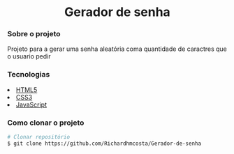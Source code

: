 
<h1 align="center" > Gerador de senha </h1>

<h3  >Sobre o projeto</h3>

<p>Projeto para a gerar uma senha aleatória coma quantidade de caractres que o usuario pedir</p>

<h3>Tecnologias</h3>

<li>
<a href="https://developer.mozilla.org/pt-BR/docs/Web/HTML" >HTML5</a>
</li>

<li>
<a href="https://developer.mozilla.org/pt-BR/docs/Web/CSS" >CSS3</a>
</li>

<li>
<a href="https://developer.mozilla.org/pt-BR/docs/Web/JavaScript" >JavaScript</a>
</li>

<h3>Como clonar o projeto</h3>

```bash
# Clonar repositório
$ git clone https://github.com/Richardhmcosta/Gerador-de-senha

```
